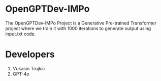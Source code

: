 # OpenGPTDev-IMPo
The OpenGPTDev-IMPo Project is a Generative Pre-trained Transformer project where we train it with 1000 iterations to generate output using input.txt code.

# Developers
1) Vukasin Trujkic
2) GPT-4o
